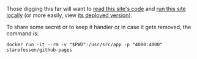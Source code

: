 Those digging this far will want to [read this site's code](https://github.com/4richardchen/4richardchen.github.com/commits/master) and [run this site locally](https://github.com/Starefossen/docker-github-pages) (or more easily, view [its deployed version](https://4richardchen.github.io)).

To share some secret or to keep it handier or in case it gets removed, the command is:
```
docker run -it --rm -v "$PWD":/usr/src/app -p "4000:4000" starefossen/github-pages
```
